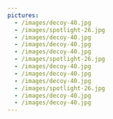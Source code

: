 ```yaml
---
pictures:
  - /images/decoy-40.jpg
  - /images/spotlight-26.jpg
  - /images/decoy-40.jpg
  - /images/decoy-40.jpg
  - /images/decoy-40.jpg
  - /images/spotlight-26.jpg
  - /images/decoy-40.jpg
  - /images/decoy-40.jpg
  - /images/decoy-40.jpg
  - /images/spotlight-26.jpg
  - /images/decoy-40.jpg
  - /images/decoy-40.jpg
---
```


